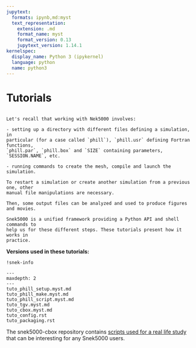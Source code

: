 ```yaml
---
jupytext:
  formats: ipynb,md:myst
  text_representation:
    extension: .md
    format_name: myst
    format_version: 0.13
    jupytext_version: 1.14.1
kernelspec:
  display_name: Python 3 (ipykernel)
  language: python
  name: python3
---
```


# Tutorials

```{admonition} Preliminary: introduction on Nek5000 classical workflow

Let's recall that working with Nek5000 involves:

- setting up a directory with different files defining a simulation, in
particular (for a case called `phill`), `phill.usr` defining Fortran functions,
`phill.par`, `phill.box` and `SIZE` containing parameters, `SESSION.NAME`, etc.

- running commands to create the mesh, compile and launch the simulation.

To restart a simulation or create another simulation from a previous one, other
manual file manipulations are necessary.

Then, some output files can be analyzed and used to produce figures and movies.

Snek5000 is a unified framework providing a Python API and shell commands to
help us for these different steps. These tutorials present how it works in
practice.

```

**Versions used in these tutorials:**

```{code-cell} ipython3
!snek-info
```

```{toctree}
---
maxdepth: 2
---
tuto_phill_setup.myst.md
tuto_phill_make.myst.md
tuto_phill_script.myst.md
tuto_tgv.myst.md
tuto_cbox.myst.md
tuto_config.rst
tuto_packaging.rst
```

The snek5000-cbox repository contains
[scripts used for a real life study](https://github.com/snek5000/snek5000-cbox/tree/main/doc/examples)
that can be interesting for any Snek5000 users.
